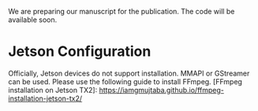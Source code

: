 We are preparing our manuscript for the publication. The code will be available soon.

# Jetson Configuration
Officially, Jetson devices do not support installation. MMAPI or GStreamer can be used. Please use the following guide to install FFmpeg.
[FFmpeg installation on Jetson TX2]: https://iamgmujtaba.github.io/ffmpeg-installation-jetson-tx2/
